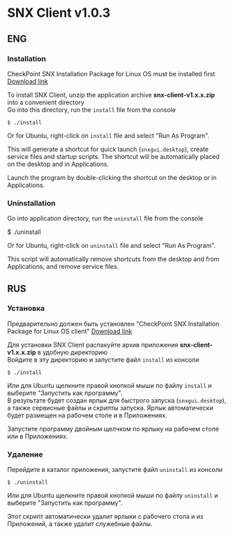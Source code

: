 # SNX Client v1.0.3

## ENG

### Installation

CheckPoint SNX Installation Package for Linux OS must be installed
first [Download link](https://supportcenter.checkpoint.com/supportcenter/portal/user/anon/page/default.psml/media-type/html?action=portlets.DCFileAction&eventSubmit_doGetdcdetails&fileid=22824)

To install SNX Client, unzip the application archive **snx-client-v1.x.x.zip** into a convenient directory  
Go into this directory, run the `install` file from the console

`$ ./install`

Or for Ubuntu, right-click on `install` file and select "Run As Program".

This will generate a shortcut for quick launch (`snxgui.desktop`), create service files and startup scripts. The shortcut will be automatically placed on the desktop and in Applications.

Launch the program by double-clicking the shortcut on the desktop or in Applications.

### Uninstallation

Go into application directory, run the `uninstall` file from the console

$ ./uninstall

Or for Ubuntu, right-click on `uninstall` file and select "Run As Program".

This script will automatically remove shortcuts from the desktop and from Applications, and remove service files.

## RUS

### Установка
Предварительно должен быть установлен "CheckPoint SNX Installation Package for Linux OS client" [Download link](https://supportcenter.checkpoint.com/supportcenter/portal/user/anon/page/default.psml/media-type/html?action=portlets.DCFileAction&eventSubmit_doGetdcdetails&fileid=22824)  

Для установки SNX Client распакуйте архив приложения **snx-client-v1.x.x.zip** в удобную директорию  
Войдите в эту директорию и запустите файл `install` из консоли

`$ ./install`

Или для Ubuntu щелкните правой кнопкой мыши по файлу `install` и выберите "Запустить как программу".  
В результате будет создан ярлык для быстрого запуска (`snxgui.desktop`), а также сервисные файлы и скрипты запуска.
Ярлык автоматически будет размещен на рабочем столе и в Приложениях.

Запустите программу двойным щелчком по ярлыку на рабочем столе или в Приложениях.

### Удаление
Перейдите в каталог приложения, запустите файл `uninstall` из консоли

`$ ./uninstall`

Или для Ubuntu щелкните правой кнопкой мыши по файлу `uninstall` и выберите "Запустить как программу".

Этот скрипт автоматически удалит ярлыки с рабочего стола и из Приложений, а также удалит служебные файлы.